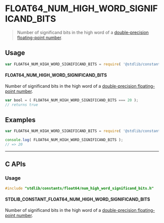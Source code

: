 <!--

@license Apache-2.0

Copyright (c) 2024 The Stdlib Authors.

Licensed under the Apache License, Version 2.0 (the "License");
you may not use this file except in compliance with the License.
You may obtain a copy of the License at

   http://www.apache.org/licenses/LICENSE-2.0

Unless required by applicable law or agreed to in writing, software
distributed under the License is distributed on an "AS IS" BASIS,
WITHOUT WARRANTIES OR CONDITIONS OF ANY KIND, either express or implied.
See the License for the specific language governing permissions and
limitations under the License.

-->

# FLOAT64_NUM_HIGH_WORD_SIGNIFICAND_BITS

> Number of significand bits in the high word of a [double-precision floating-point number][ieee754].

<section class="usage">

## Usage

<!-- eslint-disable id-length -->

```javascript
var FLOAT64_NUM_HIGH_WORD_SIGNIFICAND_BITS = require( '@stdlib/constants/float64/num-high-word-significand-bits' );
```

#### FLOAT64_NUM_HIGH_WORD_SIGNIFICAND_BITS

Number of significand bits in the high word of a [double-precision floating-point number][ieee754].

<!-- eslint-disable id-length -->

```javascript
var bool = ( FLOAT64_NUM_HIGH_WORD_SIGNIFICAND_BITS === 20 );
// returns true
```

</section>

<!-- /.usage -->

<section class="examples">

## Examples

<!-- eslint-disable id-length -->

<!-- eslint no-undef: "error" -->

```javascript
var FLOAT64_NUM_HIGH_WORD_SIGNIFICAND_BITS = require( '@stdlib/constants/float64/num-high-word-significand-bits' );

console.log( FLOAT64_NUM_HIGH_WORD_SIGNIFICAND_BITS );
// => 20
```

</section>

<!-- /.examples -->

<!-- C interface documentation. -->

* * *

<section class="c">

## C APIs

<!-- Section to include introductory text. Make sure to keep an empty line after the intro `section` element and another before the `/section` close. -->

<section class="intro">

</section>

<!-- /.intro -->

<!-- C usage documentation. -->

<section class="usage">

### Usage

```c
#include "stdlib/constants/float64/num_high_word_significand_bits.h"
```

#### STDLIB_CONSTANT_FLOAT64_NUM_HIGH_WORD_SIGNIFICAND_BITS

Number of significand bits in the high word of a [double-precision floating-point number][ieee754].

</section>

<!-- /.usage -->

<!-- C API usage notes. Make sure to keep an empty line after the `section` element and another before the `/section` close. -->

<section class="notes">

</section>

<!-- /.notes -->

<!-- C API usage examples. -->

<section class="examples">

</section>

<!-- /.examples -->

</section>

<!-- /.c -->

<!-- Section for related `stdlib` packages. Do not manually edit this section, as it is automatically populated. -->

<section class="related">

</section>

<!-- /.related -->

<!-- Section for all links. Make sure to keep an empty line after the `section` element and another before the `/section` close. -->

<section class="links">

[ieee754]: https://en.wikipedia.org/wiki/IEEE_754-1985

<!-- <related-links> -->

<!-- </related-links> -->

</section>

<!-- /.links -->
